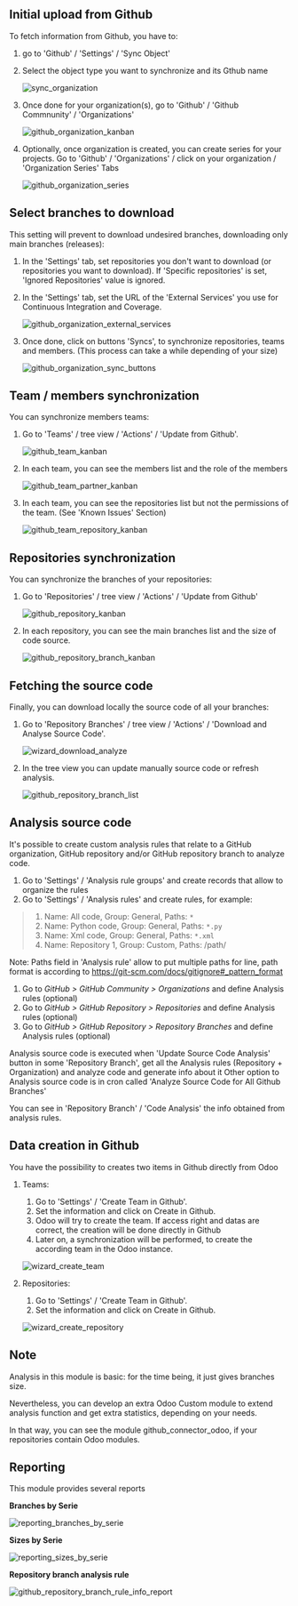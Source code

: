 ## Initial upload from Github

To fetch information from Github, you have to:

1.  go to 'Github' / 'Settings' / 'Sync Object'

2.  Select the object type you want to synchronize and its Gthub name

    ![sync_organization](static/description/sync_organization.png)

3.  Once done for your organization(s), go to 'Github' / 'Github
    Commnunity' / 'Organizations'

    ![github_organization_kanban](static/description/github_organization_kanban.png)

4.  Optionally, once organization is created, you can create series for
    your projects. Go to 'Github' / 'Organizations' / click on your
    organization / 'Organization Series' Tabs

    ![github_organization_series](static/description/github_organization_series.png)

## Select branches to download

This setting will prevent to download undesired branches, downloading
only main branches (releases):

1.  In the 'Settings' tab, set repositories you don't want to download
    (or repositories you want to download). If 'Specific repositories'
    is set, 'Ignored Repositories' value is ignored.

2.  In the 'Settings' tab, set the URL of the 'External Services' you
    use for Continuous Integration and Coverage.

    ![github_organization_external_services](static/description/github_organization_external_services.png)

3.  Once done, click on buttons 'Syncs', to synchronize repositories,
    teams and members. (This process can take a while depending of your
    size)

    ![github_organization_sync_buttons](static/description/github_organization_sync_buttons.png)

## Team / members synchronization

You can synchronize members teams:

1.  Go to 'Teams' / tree view / 'Actions' / 'Update from Github'.

    ![github_team_kanban](static/description/github_team_kanban.png)

2.  In each team, you can see the members list and the role of the
    members

    ![github_team_partner_kanban](static/description/github_team_partner_kanban.png)

3.  In each team, you can see the repositories list but not the
    permissions of the team. (See 'Known Issues' Section)

    ![github_team_repository_kanban](static/description/github_team_repository_kanban.png)

## Repositories synchronization

You can synchronize the branches of your repositories:

1.  Go to 'Repositories' / tree view / 'Actions' / 'Update from Github'

    ![github_repository_kanban](static/description/github_repository_kanban.png)

2.  In each repository, you can see the main branches list and the size
    of code source.

    ![github_repository_branch_kanban](static/description/github_repository_branch_kanban.png)

## Fetching the source code

Finally, you can download locally the source code of all your branches:

1.  Go to 'Repository Branches' / tree view / 'Actions' / 'Download and
    Analyse Source Code'.

    ![wizard_download_analyze](static/description/wizard_download_analyze.png)

2.  In the tree view you can update manually source code or refresh
    analysis.

    ![github_repository_branch_list](static/description/github_repository_branch_list.png)

## Analysis source code

It's possible to create custom analysis rules that relate to a GitHub
organization, GitHub repository and/or GitHub repository branch to
analyze code.

1.  Go to 'Settings' / 'Analysis rule groups' and create records that
    allow to organize the rules
2.  Go to 'Settings' / 'Analysis rules' and create rules, for example:

> 1.  Name: All code, Group: General, Paths: `*`
> 2.  Name: Python code, Group: General, Paths: `*.py`
> 3.  Name: Xml code, Group: General, Paths: `*.xml`
> 4.  Name: Repository 1, Group: Custom, Paths: /path/

Note: Paths field in 'Analysis rule' allow to put multiple paths for
line, path format is according to
<https://git-scm.com/docs/gitignore#_pattern_format>

1.  Go to *GitHub \> GitHub Community \> Organizations* and define
    Analysis rules (optional)
2.  Go to *GitHub \> GitHub Repository \> Repositories* and define
    Analysis rules (optional)
3.  Go to *GitHub \> GitHub Repository \> Repository Branches* and
    define Analysis rules (optional)

Analysis source code is executed when 'Update Source Code Analysis'
button in some 'Repository Branch', get all the Analysis rules
(Repository + Organization) and analyze code and generate info about it
Other option to Analysis source code is in cron called 'Analyze Source
Code for All Github Branches'

You can see in 'Repository Branch' / 'Code Analysis' the info obtained
from analysis rules.

## Data creation in Github

You have the possibility to creates two items in Github directly from
Odoo

1.  Teams:

    1.  Go to 'Settings' / 'Create Team in Github'.
    2.  Set the information and click on Create in Github.
    3.  Odoo will try to create the team. If access right and datas are
        correct, the creation will be done directly in Github
    4.  Later on, a synchronization will be performed, to create the
        according team in the Odoo instance.

    ![wizard_create_team](static/description/wizard_create_team.png)

2.  Repositories:

    1.  Go to 'Settings' / 'Create Team in Github'.
    2.  Set the information and click on Create in Github.

    ![wizard_create_repository](static/description/wizard_create_repository.png)

## Note

Analysis in this module is basic: for the time being, it just gives
branches size.

Nevertheless, you can develop an extra Odoo Custom module to extend
analysis function and get extra statistics, depending on your needs.

In that way, you can see the module github_connector_odoo, if your
repositories contain Odoo modules.

## Reporting

This module provides several reports

**Branches by Serie**

![reporting_branches_by_serie](static/description/reporting_branches_by_serie.png)

**Sizes by Serie**

![reporting_sizes_by_serie](static/description/reporting_sizes_by_serie.png)

**Repository branch analysis rule**

![github_repository_branch_rule_info_report](static/description/github_repository_branch_rule_info_report.png)
